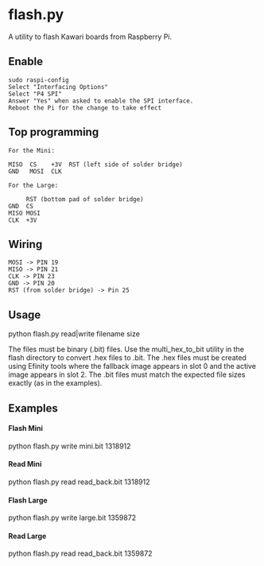 # flash.py

A utility to flash Kawari boards from Raspberry Pi.

## Enable

    sudo raspi-config
    Select "Interfacing Options"
    Select "P4 SPI"
    Answer "Yes" when asked to enable the SPI interface.
    Reboot the Pi for the change to take effect

## Top programming

    For the Mini:

    MISO  CS    +3V  RST (left side of solder bridge)
    GND   MOSI  CLK

    For the Large:

         RST (bottom pad of solder bridge)
    GND  CS
    MISO MOSI
    CLK  +3V

## Wiring

    MOSI -> PIN 19
    MISO -> PIN 21
    CLK -> PIN 23
    GND -> PIN 20
    RST (from solder bridge) -> Pin 25

## Usage

   python flash.py read|write filename size

   The files must be binary (.bit) files. Use the multi_hex_to_bit utility in the flash directory to convert .hex files to .bit.  The .hex files must be created using Efinity tools where the fallback image appears in slot 0 and the active image appears in slot 2.  The .bit files must match the expected file sizes exactly (as in the examples).

## Examples

#### Flash Mini

   python flash.py write mini.bit 1318912

#### Read Mini

   python flash.py read read_back.bit 1318912

#### Flash Large

   python flash.py write large.bit 1359872

#### Read Large

   python flash.py read read_back.bit 1359872
